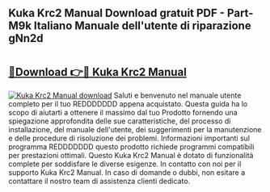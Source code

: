 ## Kuka Krc2 Manual Download gratuit PDF - Part-M9k Italiano Manuale dell'utente di riparazione gNn2d

# <h2><a href="http://dffed0.blite.top/?on=Kuka+Krc2+Manual">🔗Download 👉🔴 Kuka Krc2 Manual</a></h2>

[![Kuka Krc2 Manual download](https://i.imgur.com/lujVjoI.png)](http://dffed0.blite.top/?on=Kuka+Krc2+Manual)
Saluti e benvenuto nel manuale utente completo per il tuo REDDDDDDD appena acquistato. Questa guida ha lo scopo di aiutarti a ottenere il massimo dal tuo Prodotto fornendo una spiegazione approfondita delle sue caratteristiche, del processo di installazione, del manuale dell'utente, dei suggerimenti per la manutenzione e delle procedure di risoluzione dei problemi. Informazioni importanti sul programma REDDDDDDD questo prodotto richiede programmi compatibili per prestazioni ottimali. Questo Kuka Krc2 Manual è dotato di funzionalità complete per soddisfare le diverse esigenze. In contatto con noi per il supporto Kuka Krc2 Manual. In caso di domande o dubbi, non esitare a contattare il nostro team di assistenza clienti dedicato.
